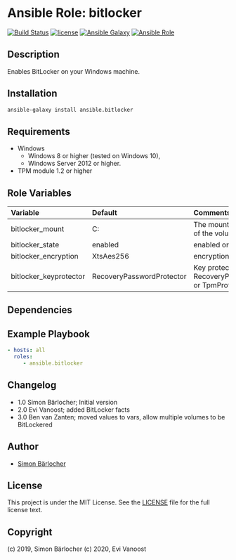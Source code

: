 # Ansible Role: bitlocker

[![Build Status](https://img.shields.io/travis/itigoag/ansible.bitlocker.svg?branch=master&style=popout-square)](https://travis-ci.org/itigoag/ansible.bitlocker) [![license](https://img.shields.io/github/license/mashape/apistatus.svg?style=popout-square)](https://sbaerlo.ch/licence) [![Ansible Galaxy](http://img.shields.io/badge/ansible--galaxy-bitlocker-blue.svg?style=popout-square)](https://galaxy.ansible.com/itigoag/bitlocker) [![Ansible Role](https://img.shields.io/ansible/role/d/id.svg?style=popout-square)](https://galaxy.ansible.com/itigoag/bitlocker)

## Description

Enables BitLocker on your Windows machine.

## Installation

```bash
ansible-galaxy install ansible.bitlocker
```

## Requirements
* Windows
  * Windows 8 or higher (tested on Windows 10),
  * Windows Server 2012 or higher.
* TPM module 1.2 or higher

## Role Variables

| Variable             | Default     | Comments (type)                                   |
| :---                 | :---        | :---                                              |
| bitlocker_mount | C: | The mountpoint (driveletter) of the volume to encrypt |
| bitlocker_state | enabled | enabled or disabled |
| bitlocker_encryption | XtsAes256 | encryption algorithm |
| bitlocker_keyprotector | RecoveryPasswordProtector | Key protector to use: RecoveryPasswordProtector or TpmProtector |

## Dependencies

## Example Playbook

```yml
- hosts: all
  roles:
     - ansible.bitlocker
```

## Changelog
* 1.0 Simon Bärlocher; Initial version
* 2.0 Evi Vanoost; added BitLocker facts
* 3.0 Ben van Zanten; moved values to vars, allow multiple volumes to be BitLockered

## Author

* [Simon Bärlocher](https://sbaerlocher.ch)

## License

This project is under the MIT License. See the [LICENSE](https://sbaerlo.ch/licence) file for the full license text.

## Copyright

(c) 2019, Simon Bärlocher
(c) 2020, Evi Vanoost

